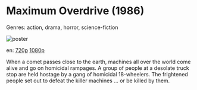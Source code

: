 # Maximum Overdrive (1986)

Genres: action, drama, horror, science-fiction

![poster](http://image.tmdb.org/t/p/w500/lgNXAQ1TlKEKzssbjcc5iEhs8mi.jpg)

en:
  [720p](magnet:?xt=urn:btih:2859BA40A4143E21E422705110D188B19921E2F3&tr=udp://glotorrents.pw:6969/announce&tr=udp://tracker.opentrackr.org:1337/announce&tr=udp://torrent.gresille.org:80/announce&tr=udp://tracker.openbittorrent.com:80&tr=udp://tracker.coppersurfer.tk:6969&tr=udp://tracker.leechers-paradise.org:6969&tr=udp://p4p.arenabg.ch:1337&tr=udp://tracker.internetwarriors.net:1337)
  [1080p](magnet:?xt=urn:btih:D4BD0B4071D2050D0EC01F7400B93F7EC8A71B5E&tr=udp://glotorrents.pw:6969/announce&tr=udp://tracker.opentrackr.org:1337/announce&tr=udp://torrent.gresille.org:80/announce&tr=udp://tracker.openbittorrent.com:80&tr=udp://tracker.coppersurfer.tk:6969&tr=udp://tracker.leechers-paradise.org:6969&tr=udp://p4p.arenabg.ch:1337&tr=udp://tracker.internetwarriors.net:1337)
  


When a comet passes close to the earth, machines all over the world come alive and go on homicidal rampages. A group of people at a desolate truck stop are held hostage by a gang of homicidal 18-wheelers. The frightened people set out to defeat the killer machines ... or be killed by them.
